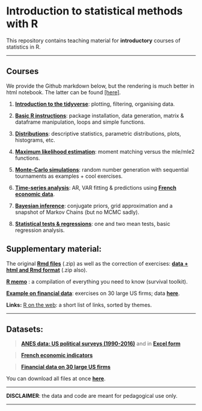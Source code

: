 Introduction to statistical methods with R
================
This repository contains teaching material for **introductory** courses of statistics in R.

------------------------------------------------------------------------


Courses
----

We provide the Github markdown below, but the rendering is much better in html notebook. The latter can be found  [[here]](https://www.gcoqueret.com/rstats.html).

1.  [**Introduction to the tidyverse**](https://github.com/shokru/rstats/blob/master/pages/S1_tidyverse.md): plotting, filtering, organising data.

2.   [**Basic R instructions**](https://github.com/shokru/rstats/blob/master/pages/S2_Basics.md): package installation, data generation, matrix & dataframe manipulation, loops and simple functions.

3.   [**Distributions**](https://github.com/shokru/rstats/blob/master/pages/S3_Distributions.md): descriptive statistics, parametric distributions, plots, histograms, etc.

4.   [**Maximum likelihood estimation**](https://github.com/shokru/rstats/blob/master/pages/S4_MLE.md): moment matching versus the mle/mle2 functions.

5.   [**Monte-Carlo simulations**](https://github.com/shokru/rstats/blob/master/pages/S5_MC.md): random number generation with sequential tournaments as examples + cool exercises.

6.   [**Time-series analysis**](https://github.com/shokru/rstats/blob/master/pages/S6_TS.md): AR, VAR fitting & predictions using **[French economic data](https://github.com/shokru/rstats/blob/master/data/economics.RData)**.

7.   [**Bayesian inference**](https://github.com/shokru/rstats/blob/master/pages/S7_Bayes.md): conjugate priors, grid approximation and a snapshot of Markov Chains (but no MCMC sadly).

8.   [**Statistical tests & regressions**](https://github.com/shokru/rstats/blob/master/pages/S8_Test.md): one and two mean tests, basic regression analysis.


Supplementary material:
----------

The original **[Rmd files](https://github.com/shokru/rstats/blob/master/material/all_Rmd.zip)** (.zip) as well as the correction of exercises: **[data + html and Rmd format](https://github.com/shokru/rstats/blob/master/material/Solution_files.zip)** (.zip also).

[**R memo**](https://github.com/shokru/rstats/blob/master/pages/R_Memo.md) : a compilation of everything you need to know (survival toolkit).

 [**Example on financial data**](https://github.com/shokru/rstats/blob/master/pages/Fin_solutions.md): exercises on 30 large US firms; data **[here](https://github.com/shokru/rstats/blob/master/data/data.RData)**.

**Links:** [R on the web](https://github.com/shokru/rstats/blob/master/material/R_links.md): a short list of links, sorted by themes.  

------------------------------------------------------------------------


Datasets:
----------

> **[ANES data: US political surveys (1990-2016)](https://github.com/shokru/rstats/blob/master/data/anes.RData)** and in **[Excel form](https://github.com/shokru/rstats/blob/master/data/anes.xlsx)**

> **[French economic indicators](https://github.com/shokru/rstats/blob/master/data/economics.RData)**

> **[Financial data on 30 large US firms](https://github.com/shokru/rstats/blob/master/data/data.RData)**

You can download all files at once **[here](https://github.com/shokru/rstats/blob/master/data/all_files.zip)**.

------------------------------------------------------------------------

**DISCLAIMER**: the data and code are meant for pedagogical use only. 

------------------------------------------------------------------------


